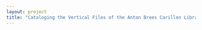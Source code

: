 ```yaml
--- 
layout: project 
title: "Cataloging the Vertical Files of the Anton Brees Carillon Library" 
---
```



